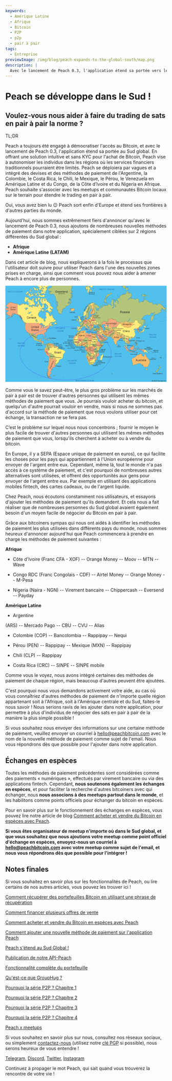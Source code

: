 ```yaml
---
keywords:
  - Amérique Latine
  - Afrique
  - Bitcoin
  - P2P
  - p2p
  - pair à pair
tags:
  - Entreprise
previewImage: /img/blog/peach-expands-to-the-global-south/map.png
description: |
  Avec le lancement de Peach 0.3, l'application étend sa portée vers le Sud global
---
```


# Peach se développe dans le Sud !

## Voulez-vous nous aider à faire du trading de sats en pair à pair la norme ?

TL;DR

Peach a toujours été engagé à démocratiser l'accès au Bitcoin, et avec le lancement de Peach 0.3, l'application étend sa portée au Sud global. En offrant une solution intuitive et sans KYC pour l'achat de Bitcoin, Peach vise à autonomiser les individus dans les régions où les services financiers traditionnels pourraient être limités. Peach se déploiera par vagues et a intégré des devises et des méthodes de paiement de l'Argentine, la Colombie, le Costa Rica, le Chili, le Mexique, le Pérou, le Venezuela en Amérique Latine et du Congo, de la Côte d’Ivoire et du Nigeria en Afrique. Peach souhaite s'associer avec les meetups et communautés Bitcoin locaux sur le terrain pour étendre le trading en pair à pair.

Oui, vous avez bien lu 😉 Peach sort enfin d'Europe et étend ses frontières à d'autres parties du monde.

Aujourd'hui, nous sommes extrêmement fiers d'annoncer qu'avec le lancement de Peach 0.3, nous ajoutons de nombreuses nouvelles méthodes de paiement dans notre application, spécialement ciblées sur 2 régions différentes du Sud global :

- **Afrique**
- **Amérique Latine (LATAM)**

Dans cet article de blog, nous expliquerons à la fois le processus que l'utilisateur doit suivre pour utiliser Peach dans l'une des nouvelles zones prises en charge, ainsi que comment vous pouvez nous aider à amener Peach à encore plus de personnes.

![](/img/blog/peach-expands-to-the-global-south/map.png)

Comme vous le savez peut-être, le plus gros problème sur les marchés de pair à pair est de trouver d'autres personnes qui utilisent les mêmes méthodes de paiement que vous. Je pourrais vouloir acheter du bitcoin, et quelqu'un d'autre pourrait vouloir en vendre, mais si nous ne sommes pas d'accord sur la méthode de paiement que nous voulons utiliser pour cet échange, la transaction ne se fera pas.

C’est le problème sur lequel nous nous concentrons ; fournir le moyen le plus facile de trouver d'autres personnes qui utilisent les mêmes méthodes de paiement que vous, lorsqu'ils cherchent à acheter ou à vendre du bitcoin.

En Europe, il y a SEPA (Espace unique de paiement en euros), ce qui facilite les choses pour les pays qui appartiennent à l'Union européenne pour envoyer de l'argent entre eux. Cependant, même là, tout le monde n'a pas accès à ce système de paiement, et c'est pourquoi de nombreuses autres alternatives sont utilisées, et offrent des opportunités aux gens pour envoyer de l'argent entre eux. Par exemple en utilisant des applications mobiles fintech, des cartes cadeaux, ou de l'argent liquide.

Chez Peach, nous écoutons constamment nos utilisateurs, et essayons d'ajouter les méthodes de paiement qu'ils demandent. Et cela nous a fait réaliser que de nombreuses personnes du Sud global avaient également besoin d'un moyen facile de négocier du Bitcoin en pair à pair.

Grâce aux bitcoiners sympas qui nous ont aidés à identifier les méthodes de paiement les plus utilisées dans différents pays du monde, nous sommes heureux d'annoncer aujourd'hui que Peach commencera à prendre en charge les méthodes de paiement suivantes :

**Afrique**

- Côte d'Ivoire (Franc CFA - XOF)
  -- Orange Money
  -- Moov
  -- MTN
  -- Wave

- Congo RDC (Franc Congolais - CDF)
  -- Airtel Money
  -- Orange Money
  -- M-Pesa

- Nigeria (Naira - NGN)
  -- Virement bancaire
  -- Chippercash
  -- Eversend
  -- Payday

**Amérique Latine**

- Argentine

 (ARS)
  -- Mercado Pago
  -- CBU
  -- CVU
  -- Alias

- Colombie (COP)
  -- Bancolombia
  -- Rappipay
  -- Nequi

- Pérou (PEN)
  -- Rappipay
  -- Mexique (MXN)
  -- Rappipay

- Chili (CLP)
  -- Rappipay

- Costa Rica (CRC)
  -- SINPE
  -- SINPE mobile

Comme vous le voyez, nous avons intégré certaines des méthodes de paiement de chaque région, mais beaucoup d'autres peuvent être ajoutées.

C'est pourquoi nous vous demandons activement votre aide, au cas où vous connaîtriez d'autres méthodes de paiement de n'importe quelle région appartenant soit à l'Afrique, soit à l'Amérique centrale et du Sud, faites-le nous savoir ! Nous serions ravis de les ajouter dans notre application, pour permettre à plus d'individus de négocier des sats en pair à pair de la manière la plus simple possible !

Si vous souhaitez nous envoyer des informations sur une certaine méthode de paiement, veuillez envoyer un courriel à [hello@peachbitcoin.com](mailto:hello@peachbitcoin.com) avec le nom de la nouvelle méthode de paiement comme sujet de l'email. Nous vous répondrons dès que possible pour l'ajouter dans notre application.

## Échanges en espèces

Toutes les méthodes de paiement précédentes sont considérées comme des paiements « numériques », effectués par virement bancaire ou via des applications fintech. Cependant, **nous soutenons également les échanges en espèces**, et pour faciliter la recherche d'autres bitcoiners avec qui échanger, nous **nous associons à des meetups partout dans le monde**, et les habilitons comme points officiels pour échanger du bitcoin en espèces.

Pour en savoir plus sur le fonctionnement des échanges en espèces, vous pouvez lire notre article de blog [Comment acheter et vendre du Bitcoin en espèces avec Peach](https://peachbitcoin.com/fr/blog/how-to-buy-and-sell-bitcoin-with-cash-using-peach/).

**Si vous êtes organisateur de meetup n'importe où dans le Sud global, et que vous souhaitez que nous ajoutions votre meetup comme point officiel d'échange en espèces, envoyez-nous un courriel à [hello@peachbitcoin.com](mailto:hello@peachbitcoin.com) avec votre meetup comme sujet de l'email, et nous vous répondrons dès que possible pour l'intégrer !**

## Notes finales

Si vous souhaitez en savoir plus sur les fonctionnalités de Peach, ou lire certains de nos autres articles, vous pouvez les trouver ici !

[Comment récupérer des portefeuilles Bitcoin en utilisant une phrase de récupération](https://peachbitcoin.com/fr/blog/how-to-restore-peach-wallet/)

[Comment financer plusieurs offres de vente](https://peachbitcoin.com/fr/blog/funding-multiple-sell-offers/)

[Comment acheter et vendre du Bitcoin en espèces avec Peach](https://peachbitcoin.com/fr/blog/how-to-buy-and-sell-bitcoin-with-cash-using-peach/)

[Comment ajouter une nouvelle méthode de paiement sur l'application Peach](https://peachbitcoin.com/fr/blog/how-to-add-a-payment-method/)

[Peach s'étend au Sud Global !](https://peachbitcoin.com/fr/blog/peach-expands-to-the-global-south/)

[Publication de notre API-Peach](https://peachbitcoin.com/fr/blog/making-our-peach-api-public/)

[Fonctionnalité complète du portefeuille](https://peachbitcoin.com/fr/blog/full-wallet-functionality/)

[Qu'est-ce que GroupHug ?](https://peachbitcoin.com/fr/blog/group-hug/)

[Pourquoi la série P2P ? Chapitre 1](https://peachbitcoin.com/fr/blog/why-p2p-chapter-1/)

[Pourquoi la série P2P ? Chapitre 2](https://peachbitcoin.com/fr/blog/why-p2p-chapter-2/)

[Pourquoi la série P2P ? Chapitre 3](https://peachbitcoin.com/fr/blog/why-p2p-chapter-3-circular-economies/)

[Pourquoi la série P2P ? Chapitre 4](https://peachbitcoin.com/fr/blog/why-p2p-chapter-4-chains-of-trust/)

[Peach x meetups](https://peachbitcoin.com/fr/blog/peach-for-meetups/)

Si vous souhaitez en savoir plus sur nous, consultez nos réseaux sociaux, ou simplement [contactez-nous](mailto:hello@peachbitcoin.com) (utilisez notre [clé PGP](https://keys.openpgp.org/vks/v1/by-fingerprint/48339A19645E2E53488E0E5479E1B270FACD1BD2) si possible), nous serons heureux de vous entendre !

[Telegram](https://t.me/+GkOW1J-ixBBkZWRk), [Discord](https://discord.gg/ypeHz3SW54), [Twitter](https://twitter.com/peachbitcoin), [Instagram](https://instagram.com/peachbitcoin)

Continuez à propager le mot Peach, qui sait quand vous trouverez la rencontre de votre vie !
